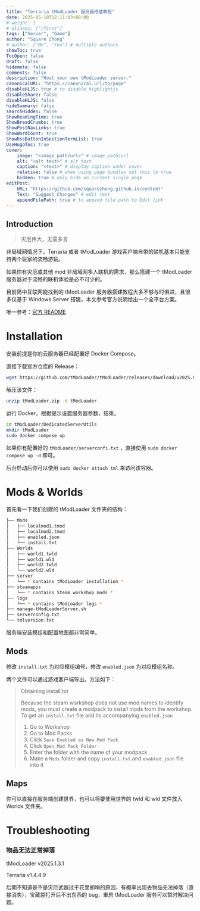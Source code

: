 ```yaml
---
title: "Terraria tModLoader 服务器搭建教程"
date: 2025-05-10T12:11:03+08:00
# weight: 1
# aliases: ["/first"]
tags: ["Server", "Game"]
author: "Square Zhong"
# author: ["Me", "You"] # multiple authors
showToc: true
TocOpen: false
draft: false
hidemeta: false
comments: false
description: "Host your own tModLoader server."
canonicalURL: "https://canonical.url/to/page"
disableHLJS: true # to disable highlightjs
disableShare: false
disableHLJS: false
hideSummary: false
searchHidden: false
ShowReadingTime: true
ShowBreadCrumbs: true
ShowPostNavLinks: true
ShowWordCount: true
ShowRssButtonInSectionTermList: true
UseHugoToc: true
cover:
    image: "<image path/url>" # image path/url
    alt: "<alt text>" # alt text
    caption: "<text>" # display caption under cover
    relative: false # when using page bundles set this to true
    hidden: true # only hide on current single page
editPost:
    URL: "https://github.com/squarezhong.github.io/content"
    Text: "Suggest Changes" # edit text
    appendFilePath: true # to append file path to Edit link
---
```


## Introduction

> 灾厄伟大，无需多言

非局域网情况下，Terraria 或者 tModLoader 游戏客户端自带的联机基本只能支持两个玩家的流畅游玩。

如果你有灾厄或其他 mod 非局域网多人联机的需求，那么搭建一个 tModLoader 服务器对于流畅的联机体验是必不可少的。

目前简中互联网能找到的 tModLoader 服务器搭建教程大多不够与时俱进，且很多仅基于 Windows Server 搭建，本文参考官方说明给出一个全平台方案。

唯一参考：[官方 README](https://docs.tmodloader.net/docs/stable/md__github_workspace_src_t_mod_loader__terraria_release_extras__dedicated_server_utils__r_e_a_d_m_e.html)

# Installation

安装前提是你的云服务器已经配置好 Docker Compose。

直接下载官方仓库的 Release：

```bash
wget https://github.com/tModLoader/tModLoader/releases/download/v2025.03.3.1/tModLoader.zip
```

解压该文件：

```bash
unzip tModLoader.zip -d tModLoader
```

运行 Docker，根据提示设置服务器参数，结束。

```bash
cd tModLoader/DedicatedServerUtils
mkdir tModLoader
sudo docker compose up
```

如果你有配置好的 `tModLoader/serverconfi.txt` ，直接使用 `sudo docker compose up -d` 即可。

后台启动后你可以使用 `sudo docker attach tml` 来访问该容器。

# Mods & Worlds

首先看一下我们创建的 tModLoader 文件夹的结构：

```bash
├── Mods
│   ├── localmod1.tmod
│   ├── localmod2.tmod
│   ├── enabled.json
│   └── install.txt
├── Worlds
│   ├── world1.twld
│   ├── world1.wld
│   ├── world2.twld
│   └── world2.wld
├── server
│   └── * contains tModLoader installation *
├── steamapps
│   └── * contains Steam workshop mods *
├── logs
│   └── * contains tModLoader logs *
├── manage-tModLoaderServer.sh
├── serverconfig.txt
└── tmlversion.txt
```

服务端安装模组和配置地图都非常简单。

## Mods

修改 `install.txt` 为对应模组编号，修改 `enabled.json` 为对应模组名称。

两个文件可以通过游戏客户端导出，方法如下：

> Obtaining install.txt
>
>
> Because the steam workshop does not use mod names to identify mods, you must create a modpack to install mods from the workshop. To get an `install.txt` file and its accompanying `enabled.json`
>
> 1. Go to Workshop
> 2. Go to Mod Packs
> 3. Click `Save Enabled as New Mod Pack`
> 4. Click `Open Mod Pack Folder`
> 5. Enter the folder with the name of your modpack
> 6. Make a `Mods` folder and copy `install.txt` and `enabled.json` file into it

## Maps

你可以直接在服务端创建世界，也可以将要使用世界的 twld 和 wld 文件放入 Worlds 文件夹。

# Troubleshooting

### 物品无法正常掉落

tModLoader v2025.1.3.1

Terraria v1.4.4.9

后期不知道是不是灾厄武器过于花里胡哨的原因，有概率出现丢物品无法掉落（直接消失），宝藏袋打开后不出东西的 bug，重启 tModLoader 服务可以暂时解决问题。